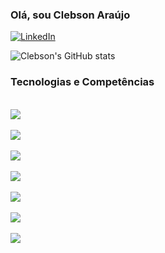 ### Olá, sou Clebson Araújo

[![LinkedIn](https://img.shields.io/badge/LinkedIn-0077B5?style=for-the-badge&logo=linkedin&logoColor=white)](https://www.linkedin.com/in/clebson-araujo-programador/)

![Clebson's GitHub stats](https://github-readme-stats.vercel.app/api?username=clebson-desenvolvedor&show_icons=true&theme=onedark)

### Tecnologias e Competências

<div style="display:inline_block"><br/>
  <img align="center" src="https://img.shields.io/badge/Node.js-43853D?style=for-the-badge&logo=node.js&logoColor=white" />
</div>

<div style="display:inline_block"><br/>
  <img align="center" src="https://img.shields.io/badge/Express.js-404D59?style=for-the-badge" />
</div>

<div style="display:inline_block"><br/>
  <img align="center" src="https://img.shields.io/badge/TypeScript-007ACC?style=for-the-badge&logo=typescript&logoColor=white" />
</div>

<div style="display:inline_block"><br/>
  <img align="center" src="https://img.shields.io/badge/PHP-777BB4?style=for-the-badge&logo=php&logoColor=white" />
</div>

<div style="display:inline_block"><br/>
  <img align="center" src="https://img.shields.io/badge/MySQL-00000F?style=for-the-badge&logo=mysql&logoColor=white" />
</div>

<div style="display:inline_block"><br/>
  <img align="center" src="https://img.shields.io/badge/HTML-239120?style=for-the-badge&logo=html5&logoColor=white" />
</div>

<div style="display:inline_block"><br/>
  <img align="center" src="https://img.shields.io/badge/CSS-239120?&style=for-the-badge&logo=css3&logoColor=white" />
</div>


